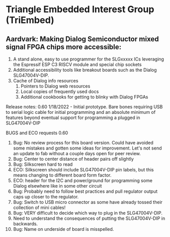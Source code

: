# Triangle Embedded Interest Group (TriEmbed)
## Aardvark: Making Dialog Semiconductor mixed signal FPGA chips more accessible:
1. A stand alone, easy to use programmer for the SLGxxxxx ICs leveraging the Espressif ESP C3 RISCV module and special chip sockets
2. Additional accessibility tools like breakout boards such as the Dialog SLG47004V-DIP.
3. Cache of Dialog info resources
   1. Pointers to Dialog web resources
   2. Local copies of frequently used docs
   3. Additional cookbooks for getting to blinky with Dialog FPGAs 

Release notes:
 0.60 1/18/2022 - Initial prototype. Bare bones requiring USB to serial logic cable for initial programming and an absolute minimum of features beyond eventual support for programming a plugged in SLG47004V-DIP

BUGS and ECO requests
 0.60 
1. Bug: No review process for this board version. Could have avoided some mistakes and gotten some ideas for improvement. Let's not send an update to fab without a couple days open for peer review.
2. Bug: Center to center distance of header pairs off slightly
3. Bug: Silkscreen hard to read
4. ECO: Silkscreen should include SLG47004V-DIP pin labels, but this means changing to different board form factor.
5. ECO: header for the I2C and power/ground for programming some Dialog elsewhere like in some other circuit
6. Bug: Probably need to follow best practices and pull regulator output caps up closer to the regulator.
7. Bug: Switch to USB micro connector as some have already tossed their collection of mini cables!
8. Bug: VERY difficult to decide which way to plug in the SLG47004V-DIP.
9. Need to understand the consequences of putting the SLG47004V-DIP in backwards.
10. Bug: Name on underside of board is misspelled.
